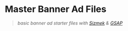 # Master Banner Ad Files

> _basic banner ad starter files with [Sizmek][sizmek] & [GSAP][gsap]_

[gulp]: http://gulpjs.com/
[pug]: https://pugjs.org/
[sass]: http://sass-lang.com/
[rollup]: http://rollupjs.org/
[yarn]: https://yarnpkg.com/
[browserSync]: https://www.browsersync.io/
[sizmek]: https://www.sizmek.com/
[localhost_sample]: http://localhost:3000/sample
[gsap]: https://greensock.com/gsap

